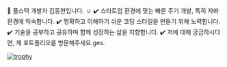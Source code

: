 
👋  풀스택 개발자 김동현입니다. ☺️ 
✔️  스타트업 환경에 맞는 빠른 주기 개발, 특히 자바 환경에 익숙합니다.
✔️  명확하고 이해하기 쉬운 코딩 스타일을 만들기 위해 노력합니다.
✔️  기술을 공부하고 공유하며 함께 성장하는 삶을 지향합니다.
✔️  저에 대해 궁금하시다면, 제 포트폴리오를 방문해주세요.ges.

[![trophy](https://github-profile-trophy.vercel.app/?username=donghyun5394)](https://github.com/ryo-ma/github-profile-trophy)
